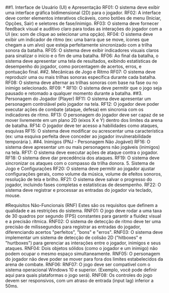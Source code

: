 ##1. Interface de Usuário (UI) e Apresentação
RF01: O sistema deve exibir uma interface gráfica bidimensional (2D) para o jogador.
RF02: A interface deve conter elementos interativos clicáveis, como botões de menu (Iniciar, Opções, Sair) e seletores de fase/inimigo. 
RF03: O sistema deve fornecer feedback visual e auditivo claro para todas as interações do jogador com a UI (ex: som de clique ao selecionar uma opção). 
RF04: O sistema deve exibir um indicador de ritmo (ex: uma barra que se move, ícones que chegam a um alvo) que esteja perfeitamente sincronizado com a trilha sonora da batalha. 
RF05: O sistema deve exibir indicadores visuais claros para sinalizar o início e o fim de uma batalha.
RF06: Ao final da batalha, o sistema deve apresentar uma tela de resultados, exibindo estatísticas de desempenho do jogador, como porcentagem de acertos, erros, e pontuação final. 
##2. Mecânicas de Jogo e Ritmo
RF07: O sistema deve reproduzir uma ou mais trilhas sonoras específica durante cada batalha. 
RF08: O sistema deve alternar as trilhas sonoras com base na fase ou no inimigo selecionado. 
RF09: *
RF10: O sistema deve permitir que o jogo seja pausado e retomado a qualquer momento durante a batalha. 
##3. Personagem do Jogador (Player)
RF11: O sistema deve apresentar um personagem controlável pelo jogador na tela. 
RF12: O jogador deve poder executar ações de combate (ataque, defesa) em sincronia com os indicadores de ritmo. 
RF13: O personagem do jogador deve ser capaz de se mover livremente em um plano 2D (eixos X e Y) dentro dos limites da arena de batalha. 
RF14: O jogador deve ter acesso a habilidades como ataques, esquivas
RF15: O sistema deve modificar ou acrescentar uma característica (ex: uma esquiva perfeita deve conceder ao jogador invulnerabilidade temporária ). 
##4. Inimigos (PNJ - Personagem Não Jogável)
RF16: O sistema deve apresentar um ou mais personagens não jogáveis (inimigos) na tela.
RF17: O sistema deve executar ações de ataque contra o jogador.
RF18: O sistema deve dar precedência dos ataques.
RF19: O sistema deve sincronizar os ataques com o compasso da trilha donora.
5. Sistema de Jogo e Configurações
RF20: O sistema deve permitir ao jogador ajustar configurações gerais, como volume da música, volume de efeitos sonoros, resolução de tela e brilho.
RF21: O sistema deve salvar o progresso do jogador, incluindo fases completas e estatísticas de desempenho.
RF22: O sistema deve registrar e processar as entradas do jogador via teclado, mouse.

#Requisitos Não-Funcionais (RNF) 
Estes são os requisitos que definem a qualidade e as restrições do sistema.
RNF01: O jogo deve rodar a uma taxa de 30 quadros por segundo (FPS) constantes para garantir a fluidez visual e a precisão rítmica.
RNF02: O sistema de detecção de ritmo deve ter uma precisão de milissegundos para registrar as entradas do jogador, diferenciando acertos "perfeitos", "bons" e "erros". 
RNF03: O sistema deve implementar um sistema de detecção de colisão 2D ("hitboxes" e "hurtboxes") para gerenciar as interações entre o jogador, inimigos e seus ataques.
RNF04: Dois objetos sólidos (como o jogador e um inimigo) não podem ocupar o mesmo espaço simultaneamente.
RNF05: O personagem do jogador não deve poder se mover para fora dos limites estabelecidos da arena de combate.
RNF06: 
RNF07: O jogo deve ser compatível com o sistema operacional Windows 10 e superior. (Exemplo, você pode definir aqui para quais plataformas o jogo será).
RNF08: Os controles do jogo devem ser responsivos, com um atraso de entrada (input lag) inferior a 50ms.
